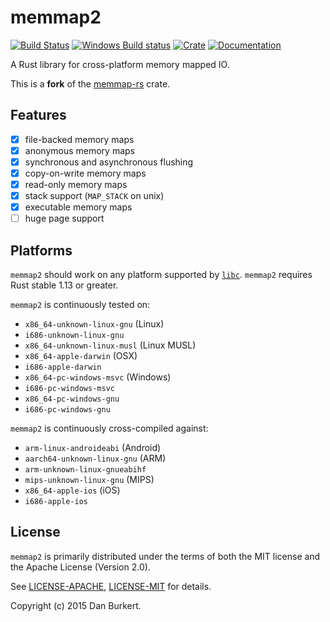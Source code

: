 # memmap2
[![Build Status](https://travis-ci.org/RazrFalcon/memmap2-rs.svg?branch=master)](https://travis-ci.org/RazrFalcon/memmap2-rs)
[![Windows Build status](https://ci.appveyor.com/api/projects/status/3518plsu6mutb07q/branch/master?svg=true)](https://ci.appveyor.com/project/RazrFalcon/memmap2-rs)
[![Crate](https://img.shields.io/crates/v/memmap2.svg)](https://crates.io/crates/memmap2)
[![Documentation](https://docs.rs/memmap2/badge.svg)](https://docs.rs/memmap2)

A Rust library for cross-platform memory mapped IO.

This is a **fork** of the [memmap-rs](https://github.com/danburkert/memmap-rs) crate.

## Features

- [x] file-backed memory maps
- [x] anonymous memory maps
- [x] synchronous and asynchronous flushing
- [x] copy-on-write memory maps
- [x] read-only memory maps
- [x] stack support (`MAP_STACK` on unix)
- [x] executable memory maps
- [ ] huge page support

## Platforms

`memmap2` should work on any platform supported by
[`libc`](https://github.com/rust-lang-nursery/libc#platforms-and-documentation).
`memmap2` requires Rust stable 1.13 or greater.

`memmap2` is continuously tested on:
  * `x86_64-unknown-linux-gnu` (Linux)
  * `i686-unknown-linux-gnu`
  * `x86_64-unknown-linux-musl` (Linux MUSL)
  * `x86_64-apple-darwin` (OSX)
  * `i686-apple-darwin`
  * `x86_64-pc-windows-msvc` (Windows)
  * `i686-pc-windows-msvc`
  * `x86_64-pc-windows-gnu`
  * `i686-pc-windows-gnu`

`memmap2` is continuously cross-compiled against:
  * `arm-linux-androideabi` (Android)
  * `aarch64-unknown-linux-gnu` (ARM)
  * `arm-unknown-linux-gnueabihf`
  * `mips-unknown-linux-gnu` (MIPS)
  * `x86_64-apple-ios` (iOS)
  * `i686-apple-ios`

## License

`memmap2` is primarily distributed under the terms of both the MIT license and the
Apache License (Version 2.0).

See [LICENSE-APACHE](LICENSE-APACHE), [LICENSE-MIT](LICENSE-MIT) for details.

Copyright (c) 2015 Dan Burkert.
